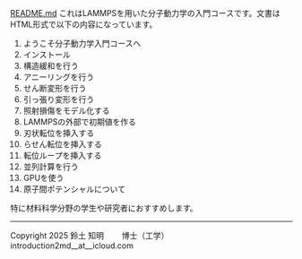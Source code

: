 [README.md](https://github.com/user-attachments/files/22375485/README.md)
これはLAMMPSを用いた分子動力学の入門コースです。文書はHTML形式で以下の内容になっています。

1. ようこそ分子動力学入門コースへ
2. インストール
3. 構造緩和を行う
4. アニーリングを行う
5. せん断変形を行う
6. 引っ張り変形を行う
7. 照射損傷をモデル化する
8. LAMMPSの外部で初期値を作る
9. 刃状転位を挿入する
10. らせん転位を挿入する
11. 転位ループを挿入する
11. 並列計算を行う
12. GPUを使う
13. 原子間ポテンシャルについて

特に材料科学分野の学生や研究者におすすめします。

----------------------------------------------------

Copyright 2025 鈴土 知明　   　博士（工学）　introduction2md__at__icloud.com
